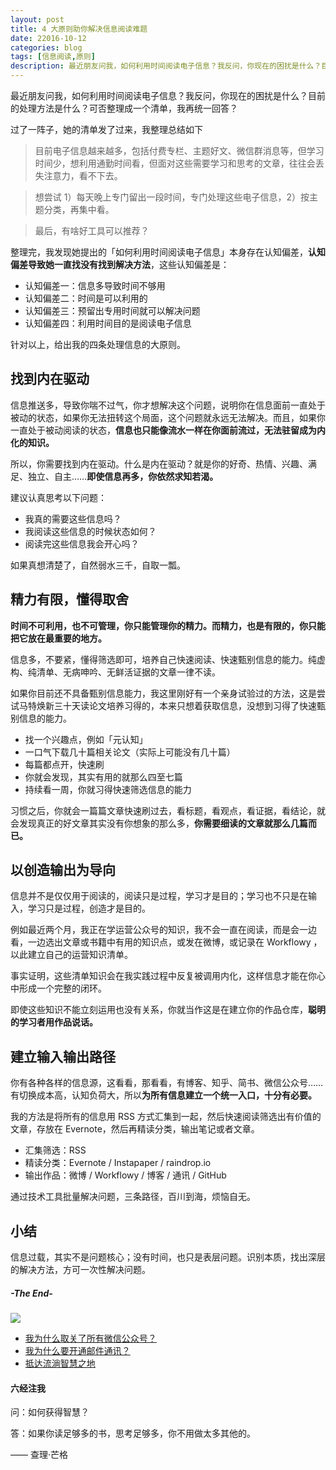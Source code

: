 ```yaml
---
layout: post
title: 4 大原则助你解决信息阅读难题
date: 22016-10-12
categories: blog
tags: [信息阅读,原则]
description: 最近朋友问我，如何利用时间阅读电子信息？我反问，你现在的困扰是什么？目前的处理方法是什么？可否整理成一个清单，我再统一回答？
---
```


最近朋友问我，如何利用时间阅读电子信息？我反问，你现在的困扰是什么？目前的处理方法是什么？可否整理成一个清单，我再统一回答？

过了一阵子，她的清单发了过来，我整理总结如下

> 目前电子信息越来越多，包括付费专栏、主题好文、微信群消息等，但学习时间少，想利用通勤时间看，但面对这些需要学习和思考的文章，往往会丢失注意力，看不下去。

> 想尝试 1）每天晚上专门留出一段时间，专门处理这些电子信息，2）按主题分类，再集中看。

> 最后，有啥好工具可以推荐？

整理完，我发现她提出的「如何利用时间阅读电子信息」本身存在认知偏差，**认知偏差导致她一直找没有找到解决方法**，这些认知偏差是：

- 认知偏差一：信息多导致时间不够用
- 认知偏差二：时间是可以利用的
- 认知偏差三：预留出专用时间就可以解决问题
- 认知偏差四：利用时间目的是阅读电子信息

针对以上，给出我的四条处理信息的大原则。

## 找到内在驱动

信息推送多，导致你喘不过气，你才想解决这个问题，说明你在信息面前一直处于被动的状态，如果你无法扭转这个局面，这个问题就永远无法解决。而且，如果你一直处于被动阅读的状态，**信息也只能像流水一样在你面前流过，无法驻留成为内化的知识。**

所以，你需要找到内在驱动。什么是内在驱动？就是你的好奇、热情、兴趣、满足、独立、自主……**即使信息再多，你依然求知若渴。**

建议认真思考以下问题：

- 我真的需要这些信息吗？
- 我阅读这些信息的时候状态如何？
- 阅读完这些信息我会开心吗？

如果真想清楚了，自然弱水三千，自取一瓢。

## 精力有限，懂得取舍

**时间不可利用，也不可管理，你只能管理你的精力。而精力，也是有限的，你只能把它放在最重要的地方。**

信息多，不要紧，懂得筛选即可，培养自己快速阅读、快速甄别信息的能力。纯虚构、纯清单、无病呻吟、无鲜活证据的文章一律不读。

如果你目前还不具备甄别信息能力，我这里刚好有一个亲身试验过的方法，这是尝试马特焕新三十天读论文培养习得的，本来只想着获取信息，没想到习得了快速甄别信息的能力。

- 找一个兴趣点，例如「元认知」
- 一口气下载几十篇相关论文（实际上可能没有几十篇）
- 每篇都点开，快速刷
- 你就会发现，其实有用的就那么四至七篇
- 持续看一周，你就习得快速筛选信息的能力

习惯之后，你就会一篇篇文章快速刷过去，看标题，看观点，看证据，看结论，就会发现真正的好文章其实没有你想象的那么多，**你需要细读的文章就那么几篇而已。**


## 以创造输出为导向

信息并不是仅仅用于阅读的，阅读只是过程，学习才是目的；学习也不只是在输入，学习只是过程，创造才是目的。

例如最近两个月，我正在学运营公众号的知识，我不会一直在阅读，而是会一边看，一边选出文章或书籍中有用的知识点，或发在微博，或记录在 Workflowy ，以此建立自己的运营知识清单。

事实证明，这些清单知识会在我实践过程中反复被调用内化，这样信息才能在你心中形成一个完整的闭环。

即使这些知识不能立刻运用也没有关系，你就当作这是在建立你的作品仓库，**聪明的学习者用作品说话。**

## 建立输入输出路径

你有各种各样的信息源，这看看，那看看，有博客、知乎、简书、微信公众号……有切换成本高，认知负荷大，所以**为所有信息建立一个统一入口，十分有必要。**

我的方法是将所有的信息用 RSS 方式汇集到一起，然后快速阅读筛选出有价值的文章，存放在 Evernote，然后再精读分类，输出笔记或者文章。

- 汇集筛选：RSS
- 精读分类：Evernote / Instapaper / raindrop.io
- 输出作品：微博 / Workflowy / 博客 / 通讯 / GitHub

通过技术工具批量解决问题，三条路径，百川到海，烦恼自无。

## 小结

信息过载，其实不是问题核心；没有时间，也只是表层问题。识别本质，找出深层的解决方法，方可一次性解决问题。


##### -The End-

![](https://mmbiz.qlogo.cn/mmbiz_jpg/HRoY0QT1GiabK7Tesw9icor4WFqiaV4Y114Gho7aPeJDOGQkJuaTHMLUjKiapah5IRMjpRaRMrWMttTUhaFqDloawQ/0?wx_fmt=jpeg)


* [我为什么取关了所有微信公众号？](http://mp.weixin.qq.com/s?__biz=MzA4MTQ0NDQxNg==&mid=402037712&idx=1&sn=f08a39c4996ae51fecc50fc327db1973#rd)
* [我为什么要开通邮件通讯？](http://mp.weixin.qq.com/s?__biz=MzA4MTQ0NDQxNg==&mid=402536755&idx=1&sn=d72303067c2658e78df12745c77fd6bb#rd)
* [抵达流淌智慧之地](http://mp.weixin.qq.com/s?__biz=MzA4MTQ0NDQxNg==&mid=403155484&idx=1&sn=43f6af9343dc76cc991432c76e7ebd73#rd)


#### 六经注我

问：如何获得智慧？ 　　

答：如果你读足够多的书，思考足够多，你不用做太多其他的。

—— 查理·芒格
